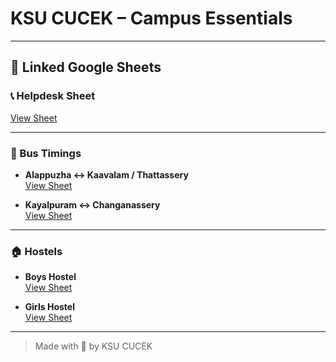 # KSU CUCEK – Campus Essentials



---

## 🔗 Linked Google Sheets

### 📞 Helpdesk Sheet  
[View Sheet](https://docs.google.com/spreadsheets/d/1uQIpkv44XnhAHADWY0Dxz5QXSSi6wsNVvOuW9N_Ykrw/edit?gid=0#gid=0)

---

### 🚌 Bus Timings

- **Alappuzha ↔ Kaavalam / Thattassery**  
  [View Sheet](https://docs.google.com/spreadsheets/d/1GoDn1CFh2d5-pbXdemOltVugpThKj8FZHZpXQ_X9Z6E/edit?gid=0#gid=0)

- **Kayalpuram ↔ Changanassery**  
  [View Sheet](https://docs.google.com/spreadsheets/d/1t6U5-rlX6TGHP4nOb9S7iz_Cvgyl0h4KcMBGpGbxIHU/edit?gid=0#gid=0)

---

### 🏠 Hostels

- **Boys Hostel**  
  [View Sheet](https://docs.google.com/spreadsheets/d/1t6U5-rlX6TGHP4nOb9S7iz_Cvgyl0h4KcMBGpGbxIHU/edit?gid=0#gid=0)

- **Girls Hostel**  
  [View Sheet](https://docs.google.com/spreadsheets/d/1H0du51tdj4JzBcjrdGAfAJ8809as1Bvo0jo9FDCtyS8/edit?gid=0#gid=0)

---


> Made with 💙 by KSU CUCEK
